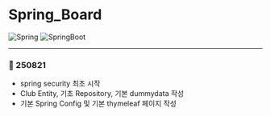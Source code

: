 # Spring_Board
![Spring](https://img.shields.io/badge/spring-6DB33F?style=for-the-badge&logo=spring&logoColor=white)
![SpringBoot](https://img.shields.io/badge/Spring%20Boot-6DB33F?style=for-the-badge&logo=springboot&logoColor=white)

---
### 📅 250821 
- spring security 최초 시작 
- Club Entity, 기초 Repository, 기본 dummydata 작성 
- 기본 Spring Config 및 기본 thymeleaf 페이지 작성  
